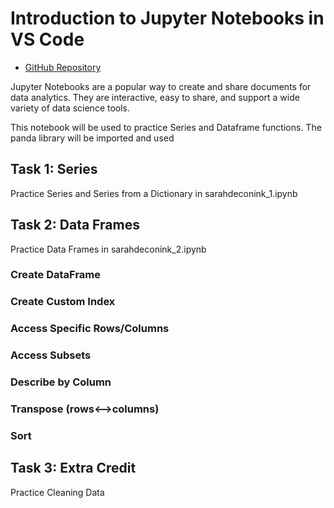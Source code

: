 # Introduction to Jupyter Notebooks in VS Code

- [GitHub Repository](https://github.com/Sarah566092/datafun-04-notebooks)

Jupyter Notebooks are a popular way to create and share documents for data analytics. They are interactive, easy to share, and support a wide variety of data science tools.

This notebook will be used to practice Series and Dataframe functions. The panda library will be imported and used

## Task 1: Series

Practice Series and Series from a Dictionary in sarahdeconink_1.ipynb

## Task 2: Data Frames

Practice Data Frames in sarahdeconink_2.ipynb

### Create DataFrame
### Create Custom Index
### Access Specific Rows/Columns
### Access Subsets
### Describe by Column
### Transpose (rows<-->columns)
### Sort

## Task 3: Extra Credit

Practice Cleaning Data
